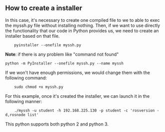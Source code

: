 ## How to create a installer

In this case, it's necessary to create one compiled file to we to able to exec the myssh.py file without installing nothing. Then, if we want to use directly the functionality that our code in Python provides us, we need to create an installer based on that file.

		pyinstaller --onefile myssh.py

**Note**: if there is any problem like "command not found"

`python -m PyInstaller --onefile myssh.py --name myssh` 

If we won't have enough permissions, we would change them with the following command:

		sudo chmod +x myssh.py

For this example, once it's created the installer, we can launch it in the following manner:

		./myssh -u student -h 192.168.225.130 -p student -c 'rosversion -d,rosnode list' 

This python supports both python 2 and python 3.